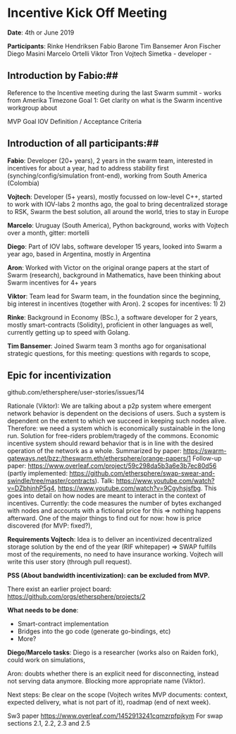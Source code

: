 # Incentive Kick Off Meeting #
**Date**: 4th or June 2019

**Participants**:
Rinke Hendriksen
Fabio Barone
Tim Bansemer
Aron Fischer
Diego Masini
Marcelo Ortelli
Viktor Tron
Vojtech Simetka - developer - 

## Introduction by Fabio:##
Reference to the Incentive meeting during the last Swarm summit - works from Amerika Timezone
Goal 1: Get clarity on what is the Swarm incentive workgroup about

MVP Goal IOV Definition / Acceptance Criteria

## Introduction of all participants:##

**Fabio**:
Developer (20+ years), 2 years in the swarm team, interested in incentives for about a year, had to address stability first (synching/config/simulation front-end), working from South America (Colombia)

**Vojtech**:
Developer (5+ years), mostly focussed on low-level C++, started to work with IOV-labs 2 months ago, the goal to bring decentralized storage to RSK, Swarm the best solution, all around the world, tries to stay in Europe

**Marcelo**:
Uruguay (South America), Python background, works with Vojtech over a month, gitter: mortelli

**Diego**:
Part of IOV labs, software developer 15 years, looked into Swarm a year ago, based in Argentina, mostly in Argentina

**Aron**:
Worked with Victor on the original orange papers at the start of Swarm (research), background in Mathematics, have been thinking about Swarm incentives for 4+ years

**Viktor**:
Team lead for Swarm team, in the foundation since the beginning, big interest in incentives (together with Aron). 
2 scopes for incentives: 
	1) 
	2)

**Rinke**:
Background in Economy (BSc.), a software developer for 2 years, mostly smart-contracts (Solidity), proficient in other languages as well, currently getting up to speed with Golang.

**Tim Bansemer**:
Joined Swarm team 3 months ago for  organisational  strategic questions, for this meeting: questions with regards to scope, 

## Epic for incentivization ##
github.com/ethersphere/user-stories/issues/14

Rationale (Viktor): We are talking about a p2p system where emergent network behavior is dependent on the decisions of users. Such a system is dependent on the extent to which we succeed in keeping such nodes alive. Therefore: we need a system which is economically sustainable in the long run. Solution for free-riders problem/tragedy of the commons. Economic incentive system should reward behavior that is in line with the desired operation of the network as a whole. Summarized by paper: https://swarm-gateways.net/bzz:/theswarm.eth/ethersphere/orange-papers/1
Follow-up paper: https://www.overleaf.com/project/59c298da5b3a6e3b7ec80d56 (partly implemented: https://github.com/ethersphere/swap-swear-and-swindle/tree/master/contracts). Talk: https://www.youtube.com/watch?v=DZbhjnhP5g4, https://www.youtube.com/watch?v=9Cgyhsjsfbg. This goes into detail on how nodes are meant to interact in the context of incentives. Currently: the code measures the number of bytes exchanged with nodes and accounts with a fictional price for this => nothing happens afterward. 
One of the major things to find out for now: how is price discovered (for MVP: fixed?), 

**Requirements Vojtech**:
Idea is to deliver an incentivized decentralized storage solution by the end of the year (RIF whitepaper) => SWAP fulfills most of the requirements, no need to have insurance working. Vojtech will write this user story (through pull request). 

**PSS (About bandwidth incentivization): can be excluded from MVP.**

There exist an earlier project board: https://github.com/orgs/ethersphere/projects/2

**What needs to be done**:
* Smart-contract implementation
* Bridges into the go code (generate go-bindings, etc)
* More?

**Diego/Marcelo tasks**:
Diego is a researcher (works also on Raiden fork), could work on simulations, 

Aron: doubts whether there is an explicit need for disconnecting, instead not serving data anymore. Blocking more appropriate name (Viktor). 

Next steps: Be clear on the scope (Vojtech writes MVP documents: context, expected delivery, what is not part of it), roadmap (end of next week). 


Sw3 paper https://www.overleaf.com/1452913241cqmzrpfpjkym
For swap sections 2.1, 2.2,  2.3 and 2.5

